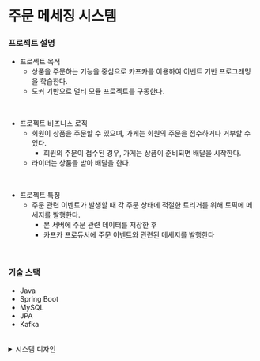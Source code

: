 
<h1>주문 메세징 시스템</h1>

<h3><b>프로젝트 설명</b></h3>

+ 프로젝트 목적
    + 상품을 주문하는 기능을 중심으로 카프카를 이용하여 이벤트 기반 프로그래밍을 학습한다.
    + 도커 기반으로 멀티 모듈 프로젝트를 구동한다.

<br>

+ 프로젝트 비즈니스 로직
    + 회원이 상품을 주문할 수 있으며, 가게는 회원의 주문을 접수하거나 거부할 수 있다.
        + 회원의 주문이 접수된 경우, 가게는 상품이 준비되면 배달을 시작한다.
    + 라이더는 상품을 받아 배달을 한다.

<br>

+ 프로젝트 특징
    + 주문 관련 이벤트가 발생할 때 각 주문 상태에 적절한 트리거를 위해 토픽에 메세지를 발행한다.
        + 본 서버에 주문 관련 데이터를 저장한 후
        + 카프카 프로듀서에 주문 이벤트와 관련된 메세지를 발행한다
            


<br>

<h3>기술 스택</h3>

+ Java
+ Spring Boot
+ MySQL
+ JPA
+ Kafka

<br>

<details>
<summary>시스템 디자인</summary>

+ 주문 상태에 따른 카프카 토픽
    + ORDER_COMPLETE; 회원의 주문 완료
        + 가게 주문 토픽
    + ORDER_APPROVAL; 가게의 주문 승인
        + 회원 주문 접수 토픽
        + 라이더 주문 접수 토픽
    + DELIVERY_START; 라이더 배달 시작
        + 회원 배달 토픽
    + DELIVERY_COMPLETE; 라이더 배달 완료
        + 배달 완료 토픽
<br>

+ <b>카프카 로직</b>
    + <img src="./resources/order-app-event.png">

<br>

+ <b>도메인</b>
    + <img src="./resources/order-app-domain.png">

<br>

+ <b>ERD</b>
    + <img src="./resources/order-app-erd.png">
</details>

